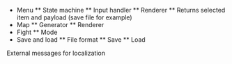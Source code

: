 * Menu
** State machine
** Input handler
** Renderer
** Returns selected item and payload (save file for example)
* Map
** Generator
** Renderer
* Fight
** Mode
* Save and load
** File format
** Save
** Load

External messages for localization
